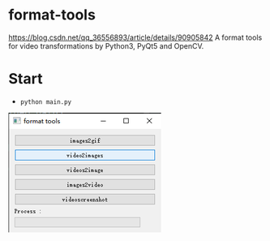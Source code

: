 # format-tools
https://blog.csdn.net/qq_36556893/article/details/90905842
A format tools for video transformations by Python3, PyQt5 and OpenCV.

# Start
- ```python main.py```

![start_menu.png](instruction/start_menu.png)
